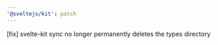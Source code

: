 ```yaml
---
'@sveltejs/kit': patch
---
```


[fix] svelte-kit sync no longer permanently deletes the types directory
